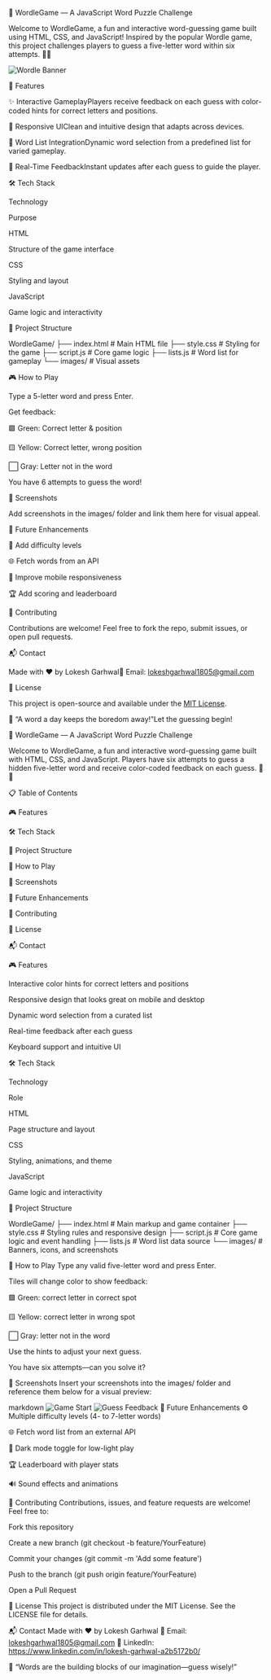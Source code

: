 🎯 WordleGame — A JavaScript Word Puzzle Challenge

Welcome to WordleGame, a fun and interactive word-guessing game built using HTML, CSS, and JavaScript! Inspired by the popular Wordle game, this project challenges players to guess a five-letter word within six attempts. 🧠💡

![Wordle Banner](images/banner.png)

🚀 Features

✨ Interactive GameplayPlayers receive feedback on each guess with color-coded hints for correct letters and positions.

🎨 Responsive UIClean and intuitive design that adapts across devices.

📜 Word List IntegrationDynamic word selection from a predefined list for varied gameplay.

🔄 Real-Time FeedbackInstant updates after each guess to guide the player.

🛠️ Tech Stack

Technology

Purpose

HTML

Structure of the game interface

CSS

Styling and layout

JavaScript

Game logic and interactivity

📂 Project Structure

WordleGame/ ├── index.html # Main HTML file ├── style.css # Styling for the game ├── script.js # Core game logic ├── lists.js # Word list for gameplay └── images/ # Visual assets

🎮 How to Play

Type a 5-letter word and press Enter.

Get feedback:

🟩 Green: Correct letter & position

🟨 Yellow: Correct letter, wrong position

⬜ Gray: Letter not in the word

You have 6 attempts to guess the word!

📸 Screenshots

Add screenshots in the images/ folder and link them here for visual appeal.

📌 Future Enhancements

🧩 Add difficulty levels

🌐 Fetch words from an API

📱 Improve mobile responsiveness

🏆 Add scoring and leaderboard

🤝 Contributing

Contributions are welcome! Feel free to fork the repo, submit issues, or open pull requests.

📬 Contact

Made with ❤️ by Lokesh Garhwal📧 Email: lokeshgarhwal1805@gmail.com

📄 License

This project is open-source and available under the [MIT License](LICENSE).

🧠 “A word a day keeps the boredom away!”Let the guessing begin!

🎯 WordleGame — A JavaScript Word Puzzle Challenge

Welcome to WordleGame, a fun and interactive word-guessing game built with HTML, CSS, and JavaScript. Players have six attempts to guess a hidden five-letter word and receive color-coded feedback on each guess. 🧩✨

📋 Table of Contents

🎮 Features

🛠️ Tech Stack

📂 Project Structure

🚀 How to Play

📸 Screenshots

🔮 Future Enhancements

🤝 Contributing

📜 License

📬 Contact

🎮 Features

Interactive color hints for correct letters and positions

Responsive design that looks great on mobile and desktop

Dynamic word selection from a curated list

Real-time feedback after each guess

Keyboard support and intuitive UI

🛠️ Tech Stack

Technology

Role

HTML

Page structure and layout

CSS

Styling, animations, and theme

JavaScript

Game logic and interactivity

📂 Project Structure

WordleGame/
├── index.html       # Main markup and game container
├── style.css        # Styling rules and responsive design
├── script.js        # Core game logic and event handling
├── lists.js         # Word list data source
└── images/          # Banners, icons, and screenshots


🚀 How to Play Type any valid five-letter word and press Enter.

Tiles will change color to show feedback:

🟩 Green: correct letter in correct spot

🟨 Yellow: correct letter in wrong spot

⬜ Gray: letter not in the word

Use the hints to adjust your next guess.

You have six attempts—can you solve it?

📸 Screenshots Insert your screenshots into the images/ folder and reference them below for a visual preview:

markdown ![Game Start](images/start.png) ![Guess Feedback](images/feedback.png) 🔮 Future Enhancements ⚙️ Multiple difficulty levels (4- to 7-letter words)

🌐 Fetch word list from an external API

🌙 Dark mode toggle for low-light play

🏆 Leaderboard with player stats

🔊 Sound effects and animations

🤝 Contributing Contributions, issues, and feature requests are welcome! Feel free to:

Fork this repository

Create a new branch (git checkout -b feature/YourFeature)

Commit your changes (git commit -m 'Add some feature')

Push to the branch (git push origin feature/YourFeature)

Open a Pull Request

📜 License This project is distributed under the MIT License. See the LICENSE file for details.

📬 Contact Made with ❤️ by Lokesh Garhwal 📧 Email: lokeshgarhwal1805@gmail.com 🔗 LinkedIn: https://www.linkedin.com/in/lokesh-garhwal-a2b5172b0/

🧠 “Words are the building blocks of our imagination—guess wisely!”

